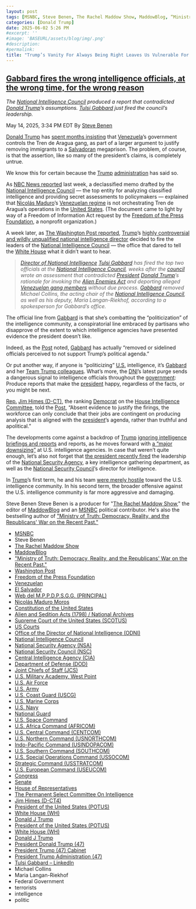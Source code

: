 ```yaml
---
layout: post
tags: [MSNBC, Steve Benen, The Rachel Maddow Show, MaddowBlog, “Ministry of Truth –  Democracy Reality and the Republicans’ War on the Recent Past.”, Washington Post, Freedom of the Press Foundation, Venezuelan, El Salvador, Web del M.P.P.D.P.S.G.G. (PRINCIPAL), Nicolás Maduro Moros, Constitution of the United States, Alien and Sedition Acts (1798) / National Archives, Supreme Court of the United States (SCOTUS), US Courts, Office of the Director of National Intelligence (ODNI), National Intelligence Council, National Security Agency (NSA), National Security Council (NSC), Central Intelligence Agency (CIA), Department of Defense (DOD), Joint Chiefs of Staff (JCS), U.S. Military Academy West Point, U.S. Air Force, U.S. Army, U.S. Coast Guard (USCG), U.S. Marine Corps, U.S. Navy, National Guard, U.S. Space Command, U.S. Africa Command (AFRICOM), U.S. Central Command (CENTCOM), U.S. Northern Command (USNORTHCOM), Indo-Pacific Command (USINDOPACOM), U.S. Southern Command (SOUTHCOM), U.S. Special Operations Command (USSOCOM), Strategic Command (USSTRATCOM), U.S. European Command (USEUCOM), Congress, Senate, House of Representatives, The Permanent Select Committee On Intelligence, Jim Himes (D-CT4), President of the United States (POTUS), White House (WH), Donald J Trump, President of the United States (POTUS), White House (WH), Donald J Trump, President Donald Trump (47), President Trump (47) Cabinet, President Trump Administration (47), Tulsi Gabbard – LinkedIn, Michael Collins, Maria Langan-Riekhof, Federal Government, terrorists, intelligence, politic]
categories: [Donald Trump]
date: 2025-06-02 5:26 PM
#excerpt: ''
#image: 'BASEURL/assets/blog/img/.png'
#description:
#permalink:
title: "Trump’s Vanity For Always Being Right Leaves Us Vulnerable For Terrorists When Tulsi Gabbard Fires Analists For Telling the Truth"
---
```



## [Gabbard fires the wrong intelligence officials, at the wrong time, for the wrong reason](https://www.msnbc.com/rachel-maddow-show/maddowblog/gabbard-fires-wrong-intelligence-officials-wrong-time-wrong-reason-rcna206867)

*The [National Intelligence Council](https://www.dni.gov/index.php/who-we-are/organizations/207-about/organization/national-intelligence-council) produced a report that contradicted [Donald Trump](https://www.donaldjtrump.com/)’s assumptions. [Tulsi Gabbard](https://www.linkedin.com/in/tulsigabbard/) just fired the council’s leadership.*

May 14, 2025, 3:34 PM EDT
By [Steve Benen](https://www.msnbc.com/author/steve-benen-ncpn433601)

[Donald Trump](https://www.donaldjtrump.com/) has [spent months insisting](https://www.nytimes.com/2025/03/20/us/politics/intelligence-trump-venezuelan-gang-alien-enemies.html) that [Venezuela](https://gob.ve/)’s government controls the Tren de Aragua gang, as part of a larger argument to justify removing immigrants to a [Salvadoran](https://gob.ve/) megaprison. The problem, of course, is that the assertion, like so many of the president’s claims, is completely untrue.

We know this for certain because the [Trump](https://www.donaldjtrump.com/) [administration](https://www.whitehouse.gov/administration/) has said so.

As [NBC News reported](https://www.nbcnews.com/news/us-news/us-intelligence-agencies-contradict-trumps-tren-de-aragua-claims-rcna205107) last week, a declassified memo drafted by the [National Intelligence Council](https://www.dni.gov/index.php/who-we-are/organizations/207-about/organization/national-intelligence-council) — the top entity for analyzing classified intelligence and providing secret assessments to policymakers — explained that [Nicolás Maduro](https://presidencia.gob.ve/Site/Web/Principal/paginas/classPresidente.php)’s [Venezuelan regime](https://gob.ve/) is not orchestrating Tren de Aragua’s operations in the [United States](https://www.usa.gov/). (The document came to light by way of a Freedom of Information Act request by the [Freedom of the Press Foundation](https://freedom.press/), a nonprofit organization.)

A week later, as [The Washington Post reported](https://www.washingtonpost.com/national-security/2025/05/14/gabbard-intelligence-venezuela-tren-de-aragua/), [Trump](https://www.donaldjtrump.com/)’s [highly controversial and wildly unqualified national intelligence director](https://www.linkedin.com/in/tulsigabbard/) decided to fire the leaders of the [National Intelligence Council](https://www.dni.gov/index.php/who-we-are/organizations/207-about/organization/national-intelligence-council) — the office that dared to tell the [White House](ht://www.whitehouse.gov/) what it didn’t want to hear.

> *[Director of National Intelligence](https://www.odni.gov/) [Tulsi Gabbard](https://www.linkedin.com/in/tulsigabbard/) has fired the top two officials at the [National Intelligence Council](https://www.dni.gov/index.php/who-we-are/organizations/207-about/organization/national-intelligence-council), weeks after the [council](https://www.dni.gov/index.php/who-we-are/organizations/207-about/organization/national-intelligence-council) wrote an assessment that contradicted [President](https://www.whitehouse.gov/) [Donald Trump](https://www.donaldjtrump.com/)’s rationale for invoking the [Alien Enemies Act](https://www.archives.gov/milestone-documents/alien-and-sedition-acts) and deporting alleged [Venezuelan gang members](https://gob.ve/) without due process. [Gabbard](https://www.linkedin.com/in/tulsigabbard/) removed Michael Collins, the acting chair of the [National Intelligence Council](https://www.dni.gov/index.php/who-we-are/organizations/207-about/organization/national-intelligence-council), as well as his deputy, Maria Langan-Riekhof, according to a spokesperson for Gabbard’s office.*

The official line from [Gabbard](https://www.linkedin.com/in/tulsigabbard/) is that she’s combatting the “politicization” of the intelligence community, a conspiratorial line embraced by partisans who disapprove of the extent to which intelligence agencies have presented evidence the president doesn’t like.

Indeed, as the [Post](https://www.washingtonpost.com/) noted, [Gabbard](https://www.linkedin.com/in/tulsigabbard/) has actually “removed or sidelined officials perceived to not support Trump’s political agenda.”

Or put another way, if anyone is “politicizing” [U.S.](https://www.usa.gov/) intelligence, it’s [Gabbard](https://www.linkedin.com/in/tulsigabbard/) and her [Team Trump colleagues](https://www.whitehouse.gov/administration/the-cabinet/). What’s more, the [DNI](https://www.odni.gov/)’s latest purge sends a dangerous signal to intelligence officials throughout the [government](https://www.usa.gov/): Produce reports that make the [president](https://www.whitehouse.gov/) happy, regardless of the facts, or you might be next.

[Rep.](https://www.house.gov/) [Jim Himes (D-CT)](https://himes.house.gov/), the ranking [Democrat](https://www.democrats.org/) on the [House Intelligence Committee](https://intelligence.house.gov/), told the [Post](https://www.washingtonpost.com/), “Absent evidence to justify the firings, the workforce can only conclude that their jobs are contingent on producing analysis that is aligned with the [president](https://www.whitehouse.gov/)’s agenda, rather than truthful and apolitical.”

The developments come against a backdrop of [Trump](https://www.donaldjtrump.com/) [ignoring intelligence briefings and reports](https://www.msnbc.com/rachel-maddow-show/maddowblog/trump-reportedly-shrugs-intelligence-briefings-needs-doesnt-want-rcna206248) and reports, as he moves forward with [a “major downsizing”](https://www.msnbc.com/rachel-maddow-show/maddowblog/white-house-invites-risks-major-downsizing-us-intelligence-agencies-rcna204855) at U.S. intelligence agencies. In case that weren’t quite enough, let’s also not forget that [the president recently fired](https://www.msnbc.com/rachel-maddow-show/maddowblog/trump-purges-national-security-officials-destabilizing-team-rcna199673) the leadership of the [National Security Agency](http://www.nsa.gov/), a key intelligence gathering department, as well as the [National Security Council](https://www.whitehouse.gov/nsc/)’s director for intelligence.

In [Trump](https://trumpwhitehouse.archives.gov/)’s first term, he and his team [were merely hostile](https://www.msnbc.com/rachel-maddow-show/maddowblog/trump-reportedly-shrugs-intelligence-briefings-needs-doesnt-want-rcna206248) toward the U.S. intelligence community. In his second term, the broader offensive against the U.S. intelligence community is far more aggressive and damaging.

Steve Benen
Steve Benen is a producer for "[The Rachel Maddow Show](https://www.msnbc.com/rachel-maddow-show)," the editor of [MaddowBlog](https://www.msnbc.com/rachel-maddow-show) and an [MSNBC](https://www.msnbc.com/) political contributor. He's also the bestselling author of ["Ministry of Truth: Democracy, Reality, and the Republicans' War on the Recent Past."](https://www.harpercollins.com/products/ministry-of-truth-steve-benen)

- [MSNBC](https://www.msnbc.com/)
- Steve Benen
- [The Rachel Maddow Show](https://www.msnbc.com/rachel-maddow-show)
- [MaddowBlog](https://www.msnbc.com/rachel-maddow-show) 
- ["Ministry of Truth: Democracy, Reality, and the Republicans' War on the Recent Past."](https://www.harpercollins.com/products/ministry-of-truth-steve-benen)
- [Washington Post](https://www.washingtonpost.com/)
- [Freedom of the Press Foundation](https://freedom.press/)
- [Venezuelan](https://gob.ve/)
- [El Salvador](https://www.gob.sv/)
- [Web del M.P.P.D.P.S.G.G. (PRINCIPAL)](https://presidencia.gob.ve/Site/Web/Principal/paginas/classIndex.php)
- [Nicolás Maduro Moros](https://presidencia.gob.ve/Site/Web/Principal/paginas/classPresidente.php)
- [Constitution of the United States](https://constitution.congress.gov/)
- [Alien and Sedition Acts (1798) / National Archives](https://www.archives.gov/milestone-documents/alien-and-sedition-acts)
- [Supreme Court of the United States (SCOTUS)](https://www.supremecourt.gov/)
- [US Courts](https://www.uscourts.gov/)
- [Office of the Director of National Intelligence (ODNI)](https://www.dni.gov/)
- [National Intelligence Council](https://www.dni.gov/index.php/who-we-are/organizations/207-about/organization/national-intelligence-council)
- [National Security Agency (NSA)](http://www.nsa.gov/)
- [National Security Council (NSC)](https://www.whitehouse.gov/nsc/)
- [Central Intelligence Agency (CIA)](https://www.cia.gov/)
- [Department of Defense (DOD)](https://www.defense.gov/)
- [Joint Chiefs of Staff (JCS)](https://www.jcs.mil/)
- [U.S. Military Academy, West Point](https://www.westpoint.edu/)
- [U.S. Air Force](https://www.af.mil/)
- [U.S. Army](https://www.army.mil/)
- [U.S. Coast Guard (USCG)](https://www.uscg.mil/)
- [U.S. Marine Corps](https://www.marines.mil/)
- [U.S. Navy](https://www.navy.mil/)
- [National Guard](https://www.nationalguard.mil/)
- [U.S. Space Command](https://www.spacecom.mil/)
- [U.S. Africa Command (AFRICOM)](https://www.africom.mil/)
- [U.S. Central Command (CENTCOM)](https://www.centcom.mil/)
- [U.S. Northern Command (USNORTHCOM)](https://www.northcom.mil/)
- [Indo-Pacific Command (USINDOPACOM)](https://www.pacom.mil/)
- [U.S. Southern Command (SOUTHCOM)](http://www.southcom.mil/)
- [U.S. Special Operations Command (USSOCOM)](https://www.socom.mil/)
- [Strategic Command (USSTRATCOM)](http://www.stratcom.mil/)
- [U.S. European Command (USEUCOM)](https://www.eucom.mil/)
- [Congress](https://www.congress.gov/)
- [Senate](https://www.senate.gov/)
- [House of Representatives](https://www.house.gov/)
- [The Permanent Select Committee On Intelligence](https://intelligence.house.gov/)
- [Jim Himes (D-CT4)](https://himes.house.gov/)
- [President of the United States (POTUS)](https://www.whitehouse.gov/)
- [White House (WH)](https://www.whitehouse.gov/)
- [Donald J Trump](https://www.donaldjtrump.com/)
- [President of the United States (POTUS)](https://www.whitehouse.gov/)
- [White House (WH)](https://www.whitehouse.gov/)
- [Donald J Trump](https://www.donaldjtrump.com/)
- [President Donald Trump (47)](https://www.whitehouse.gov/administration/donald-j-trump/)
- [President Trump (47) Cabinet](https://www.whitehouse.gov/administration/the-cabinet/)
- [President Trump Administration (47)](https://www.whitehouse.gov/administration/)
- [Tulsi Gabbard – LinkedIn](https://www.linkedin.com/in/tulsigabbard/)
- Michael Collins
- Maria Langan-Riekhof
- Federal Government
- terrorists 
- intelligence 
- politic